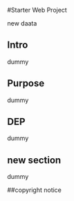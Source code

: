 #Starter Web Project

new daata
## Intro

dummy
## Purpose
dummy

## DEP
dummy

## new section
dummy

##copyright
notice